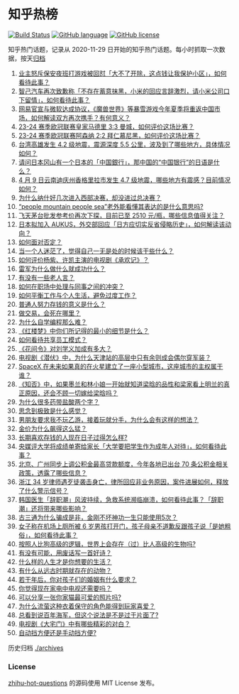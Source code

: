 # 知乎热榜
[![Build Status](https://github.com/ToWeLong/zhihu-hot-questions/workflows/CI/badge.svg)](https://github.com/ToWeLong/zhihu-hot-questions/actions)
[![GitHub language](https://img.shields.io/badge/language-golang-orange.svg)](https://golang.org/)
[![GitHub license](https://img.shields.io/github/license/ToWeLong/zhihu-hot-questions)](https://github.com/ToWeLong/zhihu-hot-questions/blob/main/LICENSE)

知乎热门话题，记录从 2020-11-29 日开始的知乎热门话题。每小时抓取一次数据，按天[归档](./archives)

<!-- BEGIN -->

1. [业主怒斥保安夜班打游戏被回怼「大不了开除，这点钱让我保护小区」，如何看待此事？](https://www.zhihu.com/question/652328568)
1. [智己汽车再次致歉称「不存在蓄意抹黑，小米的回应言辞激烈，请小米公司口下留情」，如何看待此事？](https://www.zhihu.com/question/652381310)
1. [网易官宣与微软达成协议，《魔兽世界》等暴雪游戏今年夏季将重返中国市场，如何解读双方再次携手？有何意义？](https://www.zhihu.com/question/652452659)
1. [23-24 赛季欧冠联赛皇家马德里 3:3 曼城，如何评价这场比赛？](https://www.zhihu.com/question/652427162)
1. [23-24 赛季欧冠联赛阿森纳 2:2 拜仁慕尼黑，如何评价这场比赛？](https://www.zhihu.com/question/652427156)
1. [台湾高雄发生 4.2 级地震，震源深度 5.5 公里，波及到了哪些地方，具体情况如何？](https://www.zhihu.com/question/652408739)
1. [请问日本冈山有一个日本的「中国銀行」，那中国的“中国银行”的日语是什么？](https://www.zhihu.com/question/460370029)
1. [4 月 9 日云南迪庆州香格里拉市发生 4.7 级地震，哪些地方有震感？目前情况如何？](https://www.zhihu.com/question/652417063)
1. [为什么纳什好几次进入西部决赛，却没进过总决赛？](https://www.zhihu.com/question/652234242)
1. [“people mountain people sea”老外能看懂其表达的是什么意思吗?](https://www.zhihu.com/question/652073971)
1. [飞天茅台批发参考价再次下探，目前已至 2510 元/瓶，哪些信息值得关注？](https://www.zhihu.com/question/652337120)
1. [日本拟加入 AUKUS，外交部回应「日方应切实反省侵略历史」，如何解读该动向？](https://www.zhihu.com/question/652375536)
1. [如何面对否定？](https://www.zhihu.com/question/652424782)
1. [当一个人迷茫了，觉得自己一无是处的时候该干些什么？](https://www.zhihu.com/question/489950851)
1. [如何评价杨紫、许凯主演的电视剧《承欢记》？](https://www.zhihu.com/question/652389646)
1. [雷军为什么做什么就成功什么？](https://www.zhihu.com/question/652001609)
1. [有没有一些老人言？](https://www.zhihu.com/question/652425940)
1. [如何在职场中处理与同事之间的冲突？](https://www.zhihu.com/question/652449381)
1. [如何平衡工作与个人生活，避免过度工作？](https://www.zhihu.com/question/652449401)
1. [普通人努力存钱的意义是什么？](https://www.zhihu.com/question/652182669)
1. [做交易，会死在哪里？](https://www.zhihu.com/question/649968761)
1. [为什么自学编程那么难？](https://www.zhihu.com/question/636216382)
1. [《红楼梦》中你们所记得的最小的细节是什么？](https://www.zhihu.com/question/39926189)
1. [如何看待共享员工模式？](https://www.zhihu.com/question/369649462)
1. [《花间令》对刘学义加成有多大？](https://www.zhihu.com/question/650155574)
1. [电视剧《潜伏》中，为什么天津站的高层中只有余则成会偶尔穿军装？](https://www.zhihu.com/question/358803746)
1. [SpaceX 在未来如果真的在火星建立了一座小型城市，这座城市的主权属于谁？](https://www.zhihu.com/question/652280396)
1. [《知否》中，如果墨兰和林小娘一开始就知道梁晗的品性和梁家看上明兰的真正原因，还会不顾一切嫁给梁晗吗？](https://www.zhihu.com/question/629166323)
1. [为什么很多药带盐酸两个字？](https://www.zhihu.com/question/651912355)
1. [思念到极致是什么感觉？](https://www.zhihu.com/question/31914864)
1. [男朋友要求我不玩乙游，接着玩就分手，为什么会有这样的想法？](https://www.zhihu.com/question/652202145)
1. [金价为什么飙得这么猛？](https://www.zhihu.com/question/649483987)
1. [长期喜欢存钱的人现在日子过得怎么样?](https://www.zhihu.com/question/528433627)
1. [央媒评大学将成绩单寄给家长「大学要把学生作为成年人对待」，如何看待此事？](https://www.zhihu.com/question/652369121)
1. [北京、广州同步上调公积金最高贷款额度，今年各地已出台 70 条公积金相关政策，透露了哪些信息？](https://www.zhihu.com/question/652364268)
1. [浙江 34 岁律师遇歹徒袭击身亡，律所回应非业务原因，案件进展如何，释放了什么警示信号？](https://www.zhihu.com/question/652226487)
1. [韩国医生「辞职潮」风波持续，急救系统濒临崩溃，如何看待此事？「辞职潮」还将带来哪些影响？](https://www.zhihu.com/question/652336676)
1. [古三通为什么骗成是非，金刚不坏神功一生只能使用5次？](https://www.zhihu.com/question/649766580)
1. [女子称在机场上厕所被 6 岁男孩打开门，孩子母亲不道歉反跟孩子说「是她粗俗」，如何看待此事？](https://www.zhihu.com/question/652229954)
1. [按照人比狗高级的逻辑，世界上会存在（过）比人高级的生物吗?](https://www.zhihu.com/question/652344574)
1. [有没有可能，用废话写一首好诗？](https://www.zhihu.com/question/652241793)
1. [什么样的人生才是你想要的生活？](https://www.zhihu.com/question/652299024)
1. [有什么从远古时期就存在的动物？](https://www.zhihu.com/question/652416974)
1. [若干年后，你对孩子们的婚姻有什么要求？](https://www.zhihu.com/question/652333414)
1. [你觉得现在家电中电视还需要吗？](https://www.zhihu.com/question/652414616)
1. [可以分享一张你家猫最可爱的照片吗?](https://www.zhihu.com/question/639060743)
1. [为什么流萤这种衣着保守的角色能得到玩家喜爱？](https://www.zhihu.com/question/652299900)
1. [总看到说百年海军，但这个说法是不是过于片面了?](https://www.zhihu.com/question/652297854)
1. [电视剧《大宅门》中有哪些精彩的对白？](https://www.zhihu.com/question/650328412)
1. [自动挡方便还是手动挡方便?](https://www.zhihu.com/question/645831746)

<!-- END -->

历史归档 [./archives](./archives)


### License
[zhihu-hot-questions](https://github.com/towelong/zhihu-hot-questions) 的源码使用 MIT License 发布。